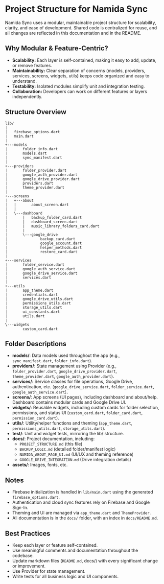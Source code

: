 # Project Structure for Namida Sync

Namida Sync uses a modular, maintainable project structure for scalability, clarity, and ease of development. Shared code is centralized for reuse, and all changes are reflected in this documentation and in the README.

## Why Modular & Feature-Centric?
- **Scalability:** Each layer is self-contained, making it easy to add, update, or remove features.
- **Maintainability:** Clear separation of concerns (models, providers, services, screens, widgets, utils) keeps code organized and easy to understand.
- **Testability:** Isolated modules simplify unit and integration testing.
- **Collaboration:** Developers can work on different features or layers independently.

## Structure Overview

```
lib/
|   
|   firebase_options.dart
|   main.dart
|   
+---models
|       folder_info.dart
|       models.dart
|       sync_manifest.dart
|       
+---providers
|       folder_provider.dart
|       google_auth_provider.dart
|       google_drive_provider.dart
|       providers.dart
|       theme_provider.dart
|
+---screens
|   +---about
|   |       about_screen.dart
|   |
|   \---dashboard
|       |   backup_folder_card.dart
|       |   dashboard_screen.dart
|       |   music_library_folders_card.dart
|       |
|       \---google_drive
|               backup_card.dart
|               google_account.dart
|               helper_methods.dart
|               restore_card.dart
|
+---services
|       folder_service.dart
|       google_auth_service.dart
|       google_drive_service.dart
|       services.dart
|
+---utils
|       app_theme.dart
|       credentials.dart
|       google_drive_utils.dart
|       permissions_utils.dart
|       storage_utils.dart
|       ui_constants.dart
|       utils.dart
|    
\---widgets
        custom_card.dart
```

## Folder Descriptions
- **models/**: Data models used throughout the app (e.g., `sync_manifest.dart`, `folder_info.dart`).
- **providers/**: State management using Provider (e.g., `folder_provider.dart`, `google_drive_provider.dart`, `theme_provider.dart`, `google_auth_provider.dart`).
- **services/**: Service classes for file operations, Google Drive, authentication, etc. (`google_drive_service.dart`, `folder_service.dart`, `google_auth_service.dart`).
- **screens/**: App screens (UI pages), including dashboard and about/help. Dashboard contains modular cards and Google Drive UI.
- **widgets/**: Reusable widgets, including custom cards for folder selection, permissions, and status UI (`custom_card.dart`, `folder_card.dart`, `permission_card.dart`).
- **utils/**: Utility/helper functions and theming (`app_theme.dart`, `permissions_utils.dart`, `storage_utils.dart`).
- **test/**: Unit and widget tests, mirroring the lib/ structure.
- **docs/**: Project documentation, including:
  - `PROJECT_STRUCTURE.md` (this file)
  - `BACKUP_LOGIC.md` (detailed folder/manifest logic)
  - `NAMIDA_ABOUT_PAGE_UI.md` (UI/UX and theming reference)
  - `GOOGLE_DRIVE_INTEGRATION.md` (Drive integration details)
- **assets/**: Images, fonts, etc.

## Notes
- Firebase initialization is handled in `lib/main.dart` using the generated `firebase_options.dart`.
- Authentication and cloud sync features rely on Firebase and Google Sign-In.
- Theming and UI are managed via `app_theme.dart` and `ThemeProvider`.
- All documentation is in the `docs/` folder, with an index in `docs/README.md`.

## Best Practices
- Keep each layer or feature self-contained.
- Use meaningful comments and documentation throughout the codebase.
- Update markdown files (`README.md`, docs/) with every significant change or improvement.
- Use Provider for state management.
- Write tests for all business logic and UI components.
